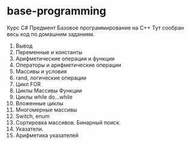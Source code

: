 # base-programming
Курс С#
Предмент Базовое программирование на C++
Тут сообран весь код по домашним заданиям.


1. Вывод 
2. Переменные и константы
3. Арифметические операции и функции
4. Операторы и арифметические операции
5. Массивы и условия
6. rand, логические операции
7. Цикл FOR
8. Циклы Массивы Функции
9. Циклы while do...while
10. Вложенные циклы
11. Многомерные массивы
12. Switch, enum
13. Сортировка массивов. Бинарный поиск.
14. Указатели.
15. Арифметика указателей
